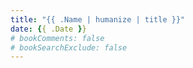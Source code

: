 ```yaml
---
title: "{{ .Name | humanize | title }}"
date: {{ .Date }}
# bookComments: false
# bookSearchExclude: false
---
```

